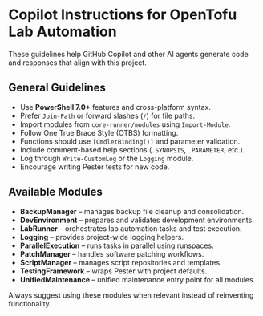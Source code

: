 # Copilot Instructions for OpenTofu Lab Automation

These guidelines help GitHub Copilot and other AI agents generate code and responses that align with this project.

## General Guidelines
- Use **PowerShell 7.0+** features and cross-platform syntax.
- Prefer `Join-Path` or forward slashes (`/`) for file paths.
- Import modules from `core-runner/modules` using `Import-Module`.
- Follow One True Brace Style (OTBS) formatting.
- Functions should use `[CmdletBinding()]` and parameter validation.
- Include comment-based help sections (`.SYNOPSIS`, `.PARAMETER`, etc.).
- Log through `Write-CustomLog` or the `Logging` module.
- Encourage writing Pester tests for new code.

## Available Modules
- **BackupManager** – manages backup file cleanup and consolidation.
- **DevEnvironment** – prepares and validates development environments.
- **LabRunner** – orchestrates lab automation tasks and test execution.
- **Logging** – provides project-wide logging helpers.
- **ParallelExecution** – runs tasks in parallel using runspaces.
- **PatchManager** – handles software patching workflows.
- **ScriptManager** – manages script repositories and templates.
- **TestingFramework** – wraps Pester with project defaults.
- **UnifiedMaintenance** – unified maintenance entry point for all modules.

Always suggest using these modules when relevant instead of reinventing functionality.

